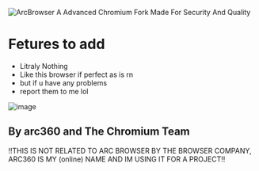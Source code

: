 ![ArcBrowser](https://github.com/arc360alt/ArcWeb/assets/155182753/4ac8a800-b738-4409-9824-dc175d804e30)
A Advanced Chromium Fork Made For Security And Quality


# Fetures to add

* Litraly Nothing
* Like this browser if perfect as is rn
* but if u have any problems
* report them to me lol

![image](https://github.com/arc360alt/ArcWeb/assets/155182753/a66dac6c-fc3e-4cb9-b231-ddf196dc68b2)

## By arc360 and The Chromium Team

!!THIS IS NOT RELATED TO ARC BROWSER BY THE BROWSER COMPANY, ARC360 IS MY (online) NAME AND IM USING IT FOR A PROJECT!!
